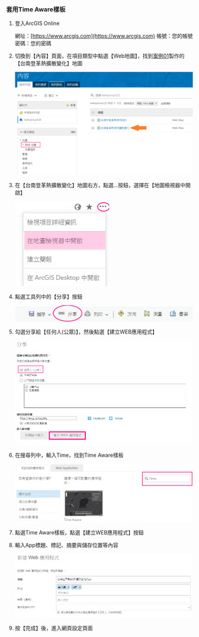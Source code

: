 ### 套用Time Aware樣板

1.  登入ArcGIS Online
    
    網址：[https://www.arcgis.com](https://www.arcgis.com)
    帳號：您的帳號
    密碼：您的密碼

2.  切換到【內容】頁面，在項目類型中點選【Web地圖】，找到[案例01](ex01/README.md)製作的【台南登革熱擴散變化】地圖

    ![](/assets/ex03/image2.png)

3.  在【台南登革熱擴散變化】地圖右方，點選…按鈕，選擇在【地圖檢視器中開啟】

    ![](/assets/ex03/image3.png)

4.  點選工具列中的【分享】按鈕

    ![](/assets/ex03/image4.png)

5.  勾選分享給【任何人(公眾)】，然後點選【建立WEB應用程式】

    ![](/assets/ex03/image5.png)

6.  在搜尋列中，輸入Time，找到Time Aware樣板

    ![](/assets/ex03/image6.png)

7.  點選Time Aware樣板，點選【建立WEB應用程式】按鈕

8.  輸入App標題、標記、摘要與儲存位置等內容
    
    ![](/assets/ex03/image7.png)

9.  按【完成】後，進入網頁設定頁面